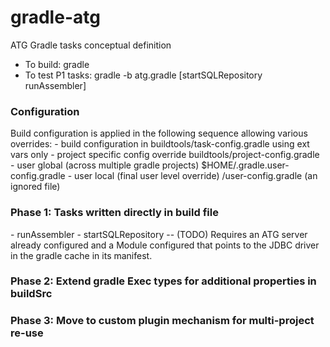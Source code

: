 gradle-atg
==========

<p>ATG Gradle tasks conceptual definition</p>

- To build: gradle
- To test P1 tasks: gradle -b atg.gradle [startSQLRepository runAssembler]

<h3>Configuration</h2>
Build configuration is applied in the following sequence allowing various overrides:
- build configuration in buildtools/task-config.gradle using ext vars only
- project specific config override buildtools/project-config.gradle
- user global (across multiple gradle projects) $HOME/.gradle.user-config.gradle
- user local (final user level override) <project>/user-config.gradle (an ignored file)

<h3>Phase 1: Tasks written directly in build file</h3>
- runAssembler
- startSQLRepository
-- (TODO) Requires an ATG server already configured and a Module configured that points to the JDBC driver in the gradle cache in its manifest.

<h3>Phase 2: Extend gradle Exec types for additional properties in buildSrc</h3>

<h3>Phase 3: Move to custom plugin mechanism for multi-project re-use</h3>
